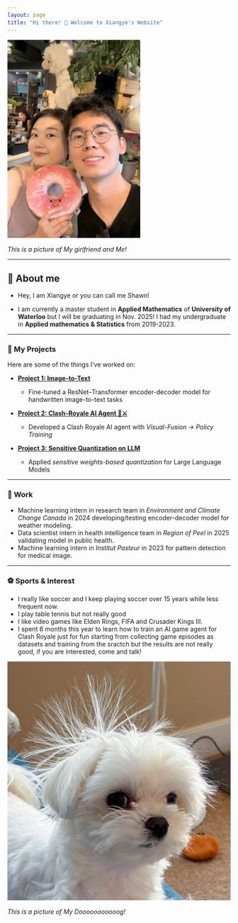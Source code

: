 ```yaml
---
layout: page
title: "Hi there! 👋 Welcome to Xiangye's Website"
---
```


<img src="pic.jpg" alt="This is a picture of My girlfriend and Me!" width="300">

*This is a picture of My girlfriend and Me!*

---

## 👤 About me
- Hey, I am Xiangye or you can call me Shawn!

- I am currently a master student in **Applied Mathematics** of **University of Waterloo** but I will be graduating in Nov. 2025! I had my undergraduate in **Applied mathematics & Statistics** from 2019-2023.


---

### 🚀 My Projects
Here are some of the things I’ve worked on:

- <i class="fas fa-microchip"></i> [**Project 1: Image-to-Text**](/projects/project1.md)  
  - Fine-tuned a ResNet–Transformer encoder-decoder model for handwritten image-to-text tasks  

- <i class="fas fa-microchip"></i> [**Project 2: Clash-Royale AI Agent 🏰⚔️**](/projects/project2.md)  
  - Developed a Clash Royale AI agent with *Visual-Fusion → Policy Training*  

- <i class="fas fa-microchip"></i> [**Project 3: Sensitive Quantization on LLM**](/projects/project3.html)  
  - Applied *sensitive weights-based quantization* for Large Language Models  

---

### 💼 Work
- Machine learning intern in research team in *Environment and Climate Change Canada* in 2024 developing/testing encoder-decoder model for weather modeling.
- Data scientist intern in health intelligence team in *Region of Peel* in 2025 validating model in public health.
- Machine learning intern in *Institut Pasteur* in 2023 for pattern detection for medical image.

---

### ⚽ Sports & Interest
- I really like soccer and I keep playing soccer over 15 years while less frequent now.
- I play table tennis but not really good
- I like video games like Elden Rings, FIFA and Crusader Kings III.
- I spent 6 months this year to learn how to train an AI game agent for Clash Royale just for fun starting from collecting game episodes as datasets and training from the sractch but the results are not really good, if you are interested, come and talk!

![This is a picture of Dooooog!](mydog.jpg)

*This is a picture of My Dooooooooooog!*

